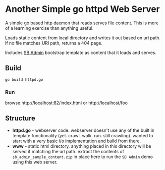 # Another Simple go httpd Web Server
A simple go based http daemon that reads serves file content. 
This is more of a learning exercise than anything useful.

Loads static content from local directory and writes it out based on uri path. If no file matches URI path, returns a 404 page.

Includes [SB Admin](https://github.com/startbootstrap/startbootstrap-sb-admin) bootstrap template as content that it loads and serves.

## Build 
```
go build httpd.go
```

### Run
browse http://localhost:82/index.html or http://localhost/foo


## Structure

- **httpd.go** - webserver code. webserver doesn't use any of the built in template functionality (yet. crawl. walk. run. still crawling). wanted to start with a very basic i/o implementation and build from there.
- **www** - static html directory. anything placed in this directory will be served if matching the url path. extract the contents of `sb_admin_sample_content.zip` in place here to run the `SB Admin` demo using this web server.